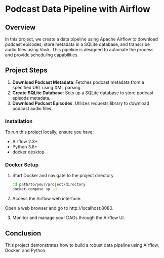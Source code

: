 # Podcast Data Pipeline with Airflow


## Overview

In this project, we create a data pipeline using Apache Airflow to download podcast episodes, store metadata in a SQLite database, and transcribe audio files using Vosk. This pipeline is designed to automate the process and provide scheduling capabilities.



## Project Steps

1. **Download Podcast Metadata**: Fetches podcast metadata from a specified URL using XML parsing.
2. **Create SQLite Database**: Sets up a SQLite database to store podcast episode metadata.
3. **Download Podcast Episodes**: Utilizes requests library to download podcast audio files.


### Installation

To run this project locally, ensure you have:

- Airflow 2.3+
- Python 3.8+
- docker desktop

### Docker Setup

1. Start Docker and navigate to the project directory.
   
   ```bash
   cd path/to/your/project/directory
   docker-compose up -d

2. Access the Airflow web interface:

Open a web browser and go to http://localhost:8080.

3. Monitor and manage your DAGs through the Airflow UI.


## Conclusion
This project demonstrates how to build a robust data pipeline using Airflow, Docker, and Python